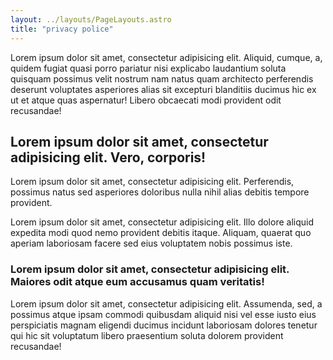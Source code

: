```yaml
---
layout: ../layouts/PageLayouts.astro
title: "privacy police"
---
```


Lorem ipsum dolor sit amet, consectetur adipisicing elit. Aliquid, cumque, a, quidem fugiat quasi porro pariatur nisi explicabo laudantium soluta quisquam possimus velit nostrum nam natus quam architecto perferendis deserunt voluptates asperiores alias sit excepturi blanditiis ducimus hic ex ut et atque quas aspernatur! Libero obcaecati modi provident odit recusandae!

## Lorem ipsum dolor sit amet, consectetur adipisicing elit. Vero, corporis!

Lorem ipsum dolor sit amet, consectetur adipisicing elit. Perferendis, possimus natus sed asperiores doloribus nulla nihil alias debitis tempore provident.

Lorem ipsum dolor sit amet, consectetur adipisicing elit. Illo dolore aliquid expedita modi quod nemo provident debitis itaque. Aliquam, quaerat quo aperiam laboriosam facere sed eius voluptatem nobis possimus iste.

### Lorem ipsum dolor sit amet, consectetur adipisicing elit. Maiores odit atque eum accusamus quam veritatis!

Lorem ipsum dolor sit amet, consectetur adipisicing elit. Assumenda, sed, a possimus atque ipsam commodi quibusdam aliquid nisi vel esse iusto eius perspiciatis magnam eligendi ducimus incidunt laboriosam dolores tenetur qui hic sit voluptatum libero praesentium soluta dolorem provident recusandae!

